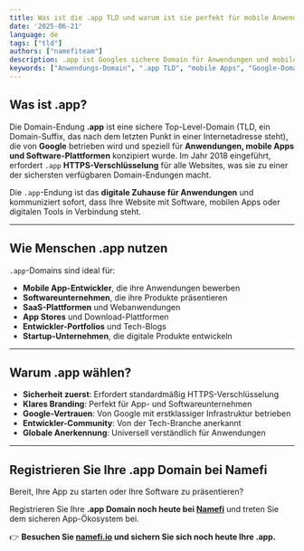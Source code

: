 ```yaml
---
title: Was ist die .app TLD und warum ist sie perfekt für mobile Anwendungen?
date: '2025-06-21'
language: de
tags: ["tld"]
authors: ["namefiteam"]
description: .app ist Googles sichere Domain für Anwendungen und mobile Apps. Erfahren Sie, warum sie die erste Wahl für App-Entwickler und Softwareunternehmen ist.
keywords: ["Anwendungs-Domain", ".app TLD", "mobile Apps", "Google-Domain", "HTTPS", "sichere Domain"]
---
```


## **Was ist .app?**

Die Domain-Endung **.app** ist eine sichere Top-Level-Domain (TLD, ein Domain-Suffix, das nach dem letzten Punkt in einer Internetadresse steht), die von **Google** betrieben wird und speziell für **Anwendungen, mobile Apps und Software-Plattformen** konzipiert wurde. Im Jahr 2018 eingeführt, erfordert `.app` **HTTPS-Verschlüsselung** für alle Websites, was sie zu einer der sichersten verfügbaren Domain-Endungen macht.

Die `.app`-Endung ist das **digitale Zuhause für Anwendungen** und kommuniziert sofort, dass Ihre Website mit Software, mobilen Apps oder digitalen Tools in Verbindung steht.

---

## **Wie Menschen .app nutzen**

`.app`-Domains sind ideal für:

*   **Mobile App-Entwickler**, die ihre Anwendungen bewerben
*   **Softwareunternehmen**, die ihre Produkte präsentieren
*   **SaaS-Plattformen** und Webanwendungen
*   **App Stores** und Download-Plattformen
*   **Entwickler-Portfolios** und Tech-Blogs
*   **Startup-Unternehmen**, die digitale Produkte entwickeln

---

## **Warum .app wählen?**

*   **Sicherheit zuerst**: Erfordert standardmäßig HTTPS-Verschlüsselung
*   **Klares Branding**: Perfekt für App- und Softwareunternehmen
*   **Google-Vertrauen**: Von Google mit erstklassiger Infrastruktur betrieben
*   **Entwickler-Community**: Von der Tech-Branche anerkannt
*   **Globale Anerkennung**: Universell verständlich für Anwendungen

---

## **Registrieren Sie Ihre .app Domain bei Namefi**

Bereit, Ihre App zu starten oder Ihre Software zu präsentieren?

Registrieren Sie Ihre **.app Domain noch heute bei [Namefi](https://namefi.io)** und treten Sie dem sicheren App-Ökosystem bei.

👉 **Besuchen Sie [namefi.io](https://namefi.io) und sichern Sie sich noch heute Ihre .app.**